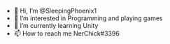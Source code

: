 - 👋 Hi, I’m @SleepingPhoenix1
- 👀 I’m interested in Programming and playing games
- 🌱 I’m currently learning Unity
- 📫 How to reach me NerChick#3396

<!---
SleepingPhoenix1/SleepingPhoenix1 is a ✨ special ✨ repository because its `README.md` (this file) appears on your GitHub profile.
You can click the Preview link to take a look at your changes.
--->
